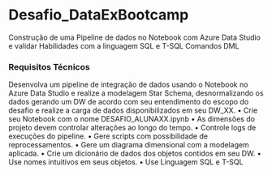 # Desafio_DataExBootcamp
Construção de uma Pipeline de dados no Notebook com Azure Data Studio e validar  Habilidades com a linguagem SQL e T-SQL Comandos DML

### Requisitos Técnicos
Desenvolva um pipeline de integração de dados usando o Notebook no 
Azure Data Studio e realize a modelagem Star Schema, desnormalizando
os dados gerando um DW de acordo com seu entendimento do escopo do 
desafio e realize a carga de dados disponibilizados em seu DW_XX.
• Crie seu Notebook com o nome DESAFIO_ALUNAXX.ipynb
• As dimensões do projeto devem controlar alterações ao longo do 
tempo.
• Controle logs de execuções do pipeline.
• Gere scripts com possibilidade de reprocessamentos.
• Gere um diagrama dimensional com a modelagem aplicada.
• Crie um dicionário de dados dos objetos contidos em seu DW.
• Use nomes intuitivos em seus objetos.
• Use Linguagem SQL e T-SQL



